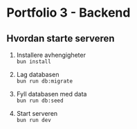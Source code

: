 # Portfolio 3 - Backend

## Hvordan starte serveren

1. Installere avhengigheter \
   `bun install`

2. Lag databasen \
   `bun run db:migrate`

3. Fyll databasen med data \
   `bun run db:seed`

4. Start serveren \
   `bun run dev`
